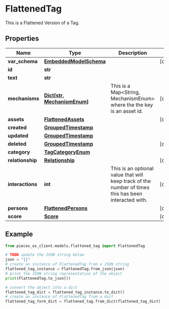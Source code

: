 # FlattenedTag

This is a Flattened Version of a Tag.

## Properties

Name | Type | Description | Notes
------------ | ------------- | ------------- | -------------
**var_schema** | [**EmbeddedModelSchema**](EmbeddedModelSchema) |  | [optional] 
**id** | **str** |  | 
**text** | **str** |  | 
**mechanisms** | [**Dict[str, MechanismEnum]**](MechanismEnum) | This is a Map&lt;String, MechanismEnum&gt; where the the key is an asset id. | [optional] 
**assets** | [**FlattenedAssets**](FlattenedAssets) |  | [optional] 
**created** | [**GroupedTimestamp**](GroupedTimestamp) |  | 
**updated** | [**GroupedTimestamp**](GroupedTimestamp) |  | 
**deleted** | [**GroupedTimestamp**](GroupedTimestamp) |  | [optional] 
**category** | [**TagCategoryEnum**](TagCategoryEnum) |  | 
**relationship** | [**Relationship**](Relationship) |  | [optional] 
**interactions** | **int** | This is an optional value that will keep track of the number of times this has been interacted with. | [optional] 
**persons** | [**FlattenedPersons**](FlattenedPersons) |  | [optional] 
**score** | [**Score**](Score) |  | [optional] 

## Example

```python
from pieces_os_client.models.flattened_tag import FlattenedTag

# TODO update the JSON string below
json = "{}"
# create an instance of FlattenedTag from a JSON string
flattened_tag_instance = FlattenedTag.from_json(json)
# print the JSON string representation of the object
print(FlattenedTag.to_json())

# convert the object into a dict
flattened_tag_dict = flattened_tag_instance.to_dict()
# create an instance of FlattenedTag from a dict
flattened_tag_form_dict = flattened_tag.from_dict(flattened_tag_dict)
```



